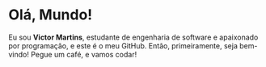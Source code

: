 <h1>Olá, Mundo!</h1>
<p>Eu sou <strong>Victor Martins</strong>, estudante de engenharia de software e apaixonado por programação, e este é o meu GitHub. Então, primeiramente, seja bem-vindo! Pegue um café, e vamos codar!</p>

 
 
